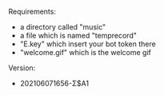 Requirements:
- a directory called "music"
- a file which is named "temprecord"
- "E.key" which insert your bot token there
- "welcome.gif" which is the welcome gif

Version:
- 202106071656-Σ$A1
